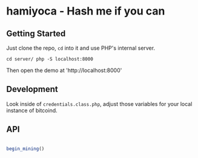 # hamiyoca - Hash me if you can

## Getting Started

Just clone the repo, `cd` into it and use PHP's internal server.

`
cd server/
php -S localhost:8000
`

Then open the demo at 'http://localhost:8000'

##  Development
Look inside of `credentials.class.php`, adjust those variables for your local instance of bitcoind.

## API

```JavaScript

begin_mining()


```
